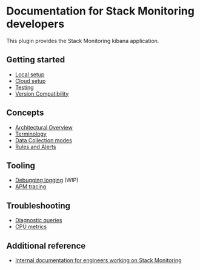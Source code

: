 # Documentation for Stack Monitoring developers

This plugin provides the Stack Monitoring kibana application.

## Getting started
- [Local setup](dev_docs/how_to/local_setup.md)
- [Cloud setup](dev_docs/how_to/cloud_setup.md)
- [Testing](dev_docs/how_to/testing.md)
- [Version Compatibility](dev_docs/how_to/version_compatibility.md)

## Concepts
- [Architectural Overview](dev_docs/reference/architectural_overview.md)
- [Terminology](dev_docs/reference/terminology.md)
- [Data Collection modes](dev_docs/reference/data_collection_modes.md)
- [Rules and Alerts](dev_docs/reference/rules_alerts.md)

## Tooling
- [Debugging logging](dev_docs/how_to/debug_logging.md) (WIP)
- [APM tracing](dev_docs/how_to/apm_tracing.md)

## Troubleshooting
- [Diagnostic queries](dev_docs/runbook/diagnostic_queries.md)
- [CPU metrics](dev_docs/runbook/cpu_metrics.md)

## Additional reference

- [Internal documentation for engineers working on Stack Monitoring](https://github.com/elastic/observability-dev/tree/main/docs/monitoring)